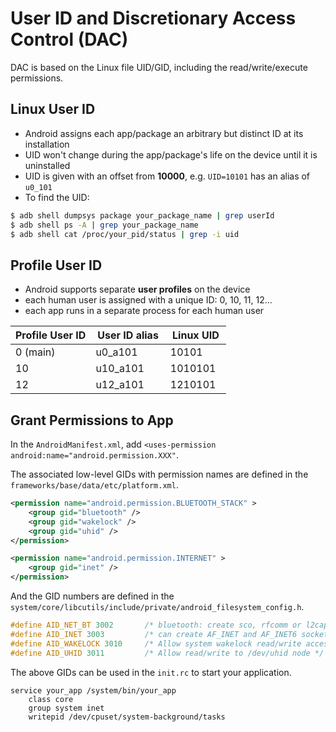 # User ID and Discretionary Access Control (DAC)

DAC is based on the Linux file UID/GID, including the read/write/execute permissions.

## Linux User ID

+ Android assigns each app/package an arbitrary but distinct ID at its installation
+ UID won't change during the app/package's life on the device until it is uninstalled
+ UID is given with an offset from **10000**, e.g. `UID=10101` has an alias of `u0_101`
+ To find the UID:

```sh
$ adb shell dumpsys package your_package_name | grep userId
$ adb shell ps -A | grep your_package_name
$ adb shell cat /proc/your_pid/status | grep -i uid
```

## Profile User ID

+ Android supports separate **user profiles** on the device
+ each human user is assigned with a unique ID: 0, 10, 11, 12...
+ each app runs in a separate process for each human user

| Profile User ID | User ID alias | Linux UID |
|-----------------|---------------|-----------|
| 0 (main)        | u0_a101       | 10101     |
| 10              | u10_a101      | 1010101   |
| 12              | u12_a101      | 1210101   |

## Grant Permissions to App

In the `AndroidManifest.xml`, add `<uses-permission android:name="android.permission.XXX"`.

The associated low-level GIDs with permission names are defined in the `frameworks/base/data/etc/platform.xml`.

```xml
<permission name="android.permission.BLUETOOTH_STACK" >
	<group gid="bluetooth" />
	<group gid="wakelock" />
	<group gid="uhid" />
</permission>

<permission name="android.permission.INTERNET" >
	<group gid="inet" />
</permission>
```

And the GID numbers are defined in the `system/core/libcutils/include/private/android_filesystem_config.h`.

```c++
#define AID_NET_BT 3002       /* bluetooth: create sco, rfcomm or l2cap sockets */
#define AID_INET 3003         /* can create AF_INET and AF_INET6 sockets */
#define AID_WAKELOCK 3010     /* Allow system wakelock read/write access */
#define AID_UHID 3011         /* Allow read/write to /dev/uhid node */
```


The above GIDs can be used in the `init.rc` to start your application.

```
service your_app /system/bin/your_app
	class core
	group system inet
	writepid /dev/cpuset/system-background/tasks
```

